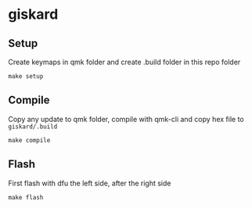 # giskard

## Setup

Create keymaps in qmk folder and create .build folder in this repo folder

```
make setup
```

## Compile

Copy any update to qmk folder, compile with qmk-cli and copy hex file to `giskard/.build`

```
make compile
```

## Flash

First flash with dfu the left side, after the right side

```
make flash
```

